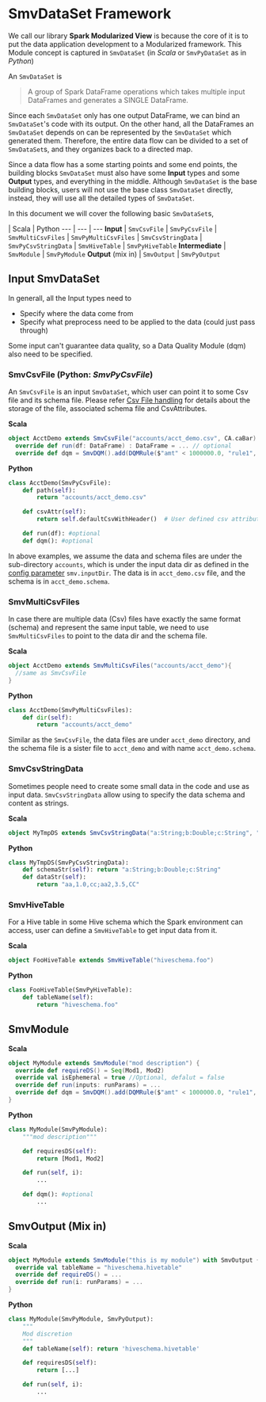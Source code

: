 # SmvDataSet Framework

We call our library **Spark Modularized View** is because the core of it is to put
the data application development to a Modularized framework. This Module concept is captured in
`SmvDataSet` (in *Scala* or `SmvPyDataSet` as in *Python*)

An `SmvDataSet` is
> A group of Spark DataFrame operations which takes multiple input DataFrames and generates a SINGLE
> DataFrame.

Since each `SmvDataSet` only has one output DataFrame, we can bind an `SmvDataSet`'s code with
its output. On the other hand, all the DataFrames an `SmvDataSet` depends on can be represented
by the `SmvDataSet` which generated them. Therefore, the entire data flow can be divided to a
set of `SmvDataSet`s, and they organizes back to a directed map.

Since a data flow has a some starting points and some end points, the building blocks `SmvDataSet`
must also have some **Input** types and some **Output** types, and everything in the middle.
Although `SmvDataSet` is the base building blocks, users will not use the base class `SmvDataSet`
directly, instead, they will use all the detailed types of `SmvDataSet`.

In this document we will cover the following basic `SmvDataSet`s,

 | Scala | Python
--- | --- | ---
**Input** | `SmvCsvFile` | `SmvPyCsvFile`
          | `SmvMultiCsvFiles` | `SmvPyMultiCsvFiles`
          | `SmvCsvStringData` | `SmvPyCsvStringData`
          | `SmvHiveTable` | `SmvPyHiveTable`
**Intermediate** | `SmvModule` | `SmvPyModule`
**Output** (mix in) | `SmvOutput` | `SmvPyOutput`


## Input SmvDataSet

In generall, all the Input types need to
* Specify where the data come from
* Specify what preprocess need to be applied to the data (could just pass through)

Some input can't guarantee data quality, so a Data Quality Module (dqm) also need to be
specified.

### SmvCsvFile (Python: *SmvPyCsvFile*)

An `SmvCsvFile` is an input `SmvDataSet`, which user can point it to some Csv file and its schema
file. Please refer [Csv File handling](smv_file.md) for details about the storage of the file,
associated schema file and CsvAttributes.

**Scala**
```scala
object AcctDemo extends SmvCsvFile("accounts/acct_demo.csv", CA.caBar) {
  override def run(df: DataFrame) : DataFrame = ... // optional
  override def dqm = SmvDQM().add(DQMRule($"amt" < 1000000.0, "rule1", FailAny)) //optional
```

**Python**
```python
class AcctDemo(SmvPyCsvFile):
    def path(self):
        return "accounts/acct_demo.csv"

    def csvAttr(self):
        return self.defaultCsvWithHeader()  # User defined csv attributes are not supported yet

    def run(df): #optional
    def dqm(): #optional
```

In above examples, we assume the data and schema files are under the sub-directory `accounts`,
which is under the input data dir as defined in the [config parameter](app_config.md) `smv.inputDir`.
The data is in `acct_demo.csv` file, and the schema is in `acct_demo.schema`.

### SmvMultiCsvFiles

In case there are multiple data (Csv) files have exactly the same format (schema) and represent
the same input table, we need to use `SmvMultiCsvFiles` to point to the data dir and the schema file.

**Scala**
```scala
object AcctDemo extends SmvMultiCsvFiles("accounts/acct_demo"){
  //same as SmvCsvFile
}
```

**Python**
```python
class AcctDemo(SmvPyMultiCsvFiles):
    def dir(self):
        return "accounts/acct_demo"
```
Similar as the `SmvCsvFile`, the data files are under `acct_demo` directory, and the schema file
is a sister file to `acct_demo` and with name `acct_demo.schema`.

### SmvCsvStringData

Sometimes people need to create some small data in the code and use as input data. `SmvCsvStringData`
allow using to specify the data schema and content as strings.

**Scala**
```scala
object MyTmpDS extends SmvCsvStringData("a:String;b:Double;c:String", "aa,1.0,cc;aa2,3.5,CC")
```
**Python**
```python
class MyTmpDS(SmvPyCsvStringData):
    def schemaStr(self): return "a:String;b:Double;c:String"
    def dataStr(self):
        return "aa,1.0,cc;aa2,3.5,CC"
```


### SmvHiveTable

For a Hive table in some Hive schema which the Spark environment can access, user can
define a `SmvHiveTable` to get input data from it.

**Scala**
```scala
object FooHiveTable extends SmvHiveTable("hiveschema.foo")
```

**Python**
```python
class FooHiveTable(SmvPyHiveTable):
    def tableName(self):
        return "hiveschema.foo"
```

## SmvModule
**Scala**
```scala
object MyModule extends SmvModule("mod description") {
  override def requireDS() = Seq(Mod1, Mod2)
  override val isEphemeral = true //Optional, defalut = false
  override def run(inputs: runParams) = ...
  override def dqm = SmvDQM().add(DQMRule($"amt" < 1000000.0, "rule1", FailAny)) //optional
}
```
**Python**
```python
class MyModule(SmvPyModule):
    """mod description"""

    def requiresDS(self):
        return [Mod1, Mod2]

    def run(self, i):
        ...

    def dqm(): #optional
        ...
```

## SmvOutput (Mix in)
**Scala**
```scala
object MyModule extends SmvModule("this is my module") with SmvOutput {
  override val tableName = "hiveschema.hivetable"
  override def requireDS() = ...
  override def run(i: runParams) = ...
}
```

**Python**
```python
class MyModule(SmvPyModule, SmvPyOutput):
    """
    Mod discretion
    """
    def tableName(self): return 'hiveschema.hivetable'

    def requiresDS(self):
        return [...]

    def run(self, i):
        ...
```
